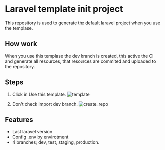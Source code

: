 # Laravel template init project

This repository is used to generate the default laravel project when you use the templase.

## How work

When you use this templase the dev branch is created, this active the CI and generate all resources, that resources are commited and uploaded to the repository.

## Steps

 1. Click in Use this template.
![template](https://user-images.githubusercontent.com/26721529/203596577-26a97753-3620-49ce-9eb9-32a514c7a2fc.png)

 2. Don't check import dev branch.
![create_repo](https://user-images.githubusercontent.com/26721529/203596605-d271fd80-29fb-4865-865f-465a8ac6f9b8.png)

## Features
 - Last laravel version
 - Config .env by envirotment
 - 4 branches; dev, test, staging, production. 
